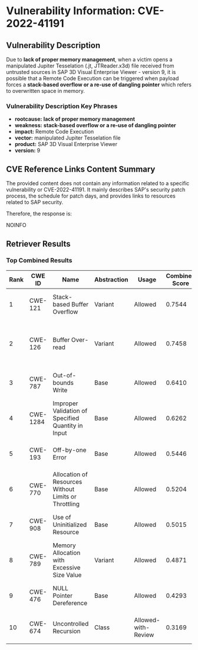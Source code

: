 # Vulnerability Information: CVE-2022-41191

## Vulnerability Description
Due to **lack of proper memory management**, when a victim opens a manipulated Jupiter Tesselation (.jt, JTReader.x3d) file received from untrusted sources in SAP 3D Visual Enterprise Viewer - version 9, it is possible that a Remote Code Execution can be triggered when payload forces a **stack-based overflow or a re-use of dangling pointer** which refers to overwritten space in memory.

### Vulnerability Description Key Phrases
- **rootcause:** **lack of proper memory management**
- **weakness:** **stack-based overflow or a re-use of dangling pointer**
- **impact:** Remote Code Execution
- **vector:** manipulated Jupiter Tesselation file
- **product:** SAP 3D Visual Enterprise Viewer
- **version:** 9

## CVE Reference Links Content Summary
The provided content does not contain any information related to a specific vulnerability or CVE-2022-41191. It mainly describes SAP's security patch process, the schedule for patch days, and provides links to resources related to SAP security.

Therefore, the response is:

NOINFO

## Retriever Results

### Top Combined Results

| Rank | CWE ID | Name | Abstraction | Usage | Combined Score | Retrievers | Individual Scores |
|------|--------|------|-------------|-------|---------------|------------|-------------------|
| 1 | CWE-121 | Stack-based Buffer Overflow | Variant | Allowed | 0.7544 | dense, sparse | dense: 0.526, sparse: 0.969 |
| 2 | CWE-126 | Buffer Over-read | Variant | Allowed | 0.7458 | dense, sparse, graph | dense: 0.512, sparse: 0.487, graph: 0.764 |
| 3 | CWE-787 | Out-of-bounds Write | Base | Allowed | 0.6410 | sparse, graph | sparse: 0.496, graph: 1.000 |
| 4 | CWE-1284 | Improper Validation of Specified Quantity in Input | Base | Allowed | 0.6262 | sparse, graph | sparse: 0.470, graph: 1.000 |
| 5 | CWE-193 | Off-by-one Error | Base | Allowed | 0.5446 | sparse, graph | sparse: 0.459, graph: 0.789 |
| 6 | CWE-770 | Allocation of Resources Without Limits or Throttling | Base | Allowed | 0.5204 | dense, sparse | dense: 0.516, sparse: 0.459 |
| 7 | CWE-908 | Use of Uninitialized Resource | Base | Allowed | 0.5015 | dense, sparse | dense: 0.506, sparse: 0.434 |
| 8 | CWE-789 | Memory Allocation with Excessive Size Value | Variant | Allowed | 0.4871 | dense, sparse | dense: 0.534, sparse: 0.456 |
| 9 | CWE-476 | NULL Pointer Dereference | Base | Allowed | 0.4293 | sparse, graph | sparse: 0.257, graph: 0.789 |
| 10 | CWE-674 | Uncontrolled Recursion | Class | Allowed-with-Review | 0.3169 | dense, sparse | dense: 0.540, sparse: 0.470 |

